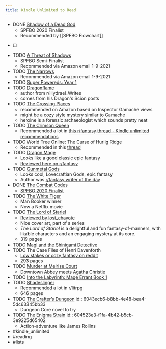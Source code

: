 ```yaml
---
title: Kindle Unlimited to Read
---
```


- DONE [Shadow of a Dead God](https://www.amazon.com/Shadow-Dead-God-Fantasy-Mystery-ebook/dp/B0888RFP2C/ref=sr_1_1?dchild=1&keywords=shadow+of+a+dead+god&qid=1605726888&sr=8-1)
	- SPFBO 2020 Finalist
	- Recommended by [[SPFBO Flowchart]]
- [ ]
- TODO [A Threat of Shadows](https://www.amazon.com/Threat-Shadows-Keeper-Chronicles-Book-ebook/dp/B07H55LYC7)
	- SPFBO Semi-Finalist
	- Recommended via Amazon email 1-9-2021
- TODO [The Narrows](https://www.amazon.com/Narrows-Travis-M-Riddle-ebook/dp/B07JD6583K)
	- Recommended via Amazon email 1-9-2021
- TODO [Super Powereds: Year 1](https://www.amazon.com/Super-Powereds-Year-Drew-Hayes-ebook/dp/B00BIJ05F2)
- TODO [Dragonflame](https://www.amazon.com/dp/B08R6HB1C6?tag=smallworlds05-20&geniuslink=true)
	- author from r/Hydrael_Writes
	- comes from his Dragon's Scion posts
- TODO [The Crossing Places](https://www.amazon.com/gp/product/B003UV90G6?ref_=dbs_m_mng_rwt_calw_tkin_0&storeType=ebooks)
	- recommended on Amazon based on Inspector Gamache views
	- might be a cozy style mystery similar to Gamache
	- heroine is a forensic archaeologist which sounds pretty neat
- TODO [The Crimson Queen](https://www.amazon.com/gp/product/B01MRTK9NF?ref_=dbs_m_mng_rwt_calw_tkin_0&storeType=ebooks)
	- Recommended a lot in [this r/fantasy thread - Kindle unlimited recommendations](https://www.reddit.com/r/Fantasy/comments/kwr3b8/kindle_unlimited_recommendations/)
- TODO World Tree Online: The Curse of Hurlig Ridge
	- Recommended in this [thread](https://reddit.com/r/litrpg/comments/l3f9t9/litrpg_with_good_relationships_andor_camaraderie)
- TODO [Dragon Mage](https://www.amazon.com/Dragon-Mage-Fantasy-Adventure-Rivenworld-ebook/dp/B08PDQ5XT4/ref=mp_s_a_1_1?dchild=1&keywords=dragon+mage&qid=1611719020&sprefix=sragon+mage&sr=8-1)
	- Looks like a good classic epic fantasy
	- [Reviewed here on r/fantasy](https://reddit.com/r/Fantasy/comments/l5lm02/a_review_of_dragon_mage_by_ml_spencer_it_has/)
- TODO [Gunmetal Gods](https://www.amazon.com/gp/product/B08KRHBB6Z/)
	- Looks cool, Lovecraftian Gods, epic fantasy
	- Author was [r/fantasy writer of the day](https://www.reddit.com/r/Fantasy/comments/l651xc/gunmetal_gods_an_ottoman_fantasy_with_a/?utm_source=share&utm_medium=web2x&context=3)
- DONE [The Combat Codes](https://www.amazon.com/gp/product/B017OMXR7O)
	- [SPFBO 2020 Finalist](http://mark---lawrence.blogspot.com/2020/09/finalists-for-6th-spfbo.html)
- TODO [The White Tiger](https://www.amazon.com/gp/product/B0015DWLD0?storeType=ebooks&ref=ku_mw_rw_dp)
	- Man Booker winner
	- Now a Netflix movie
- TODO [The Lord of Stariel](https://www.amazon.com/Lord-Stariel-AJ-Lancaster-ebook/dp/B07HD681WN/ref=nodl_)
	- [Reviewed by lost_chayote](https://www.reddit.com/r/Fantasy/comments/klil2k/kindle_unlimited_reviews_the_lord_of_stariel_by/)
	- Nice cover art, part of a series
	- *The Lord of Stariel* is a delightful and fun fantasy-of-manners, with likable characters and an engaging mystery at its core.
	- 319 pages
- TODO [Magi and the Shinigami Detective](https://www.amazon.com/Magic-Shinigami-Detective-Files-Davenforth-ebook/dp/B07CH8KVSZ/ref=mp_s_a_1_1_sspa?dchild=1&keywords=honor+raconteur+case+files+of+henri+davenforth&qid=1611967987&sprefix=honor+racon&sr=8-1-spons&psc=1&spLa=ZW5jcnlwdGVkUXVhbGlmaWVyPUEyR0hJVkJEOEtEMUtWJmVuY3J5cHRlZElkPUEwMTQ4MjMxMzM3SEFZN1dVTzcwQiZlbmNyeXB0ZWRBZElkPUExMDM1ODU2Q0NMU1YzUlhWUVNaJndpZGdldE5hbWU9c3BfcGhvbmVfc2VhcmNoX2F0ZiZhY3Rpb249Y2xpY2tSZWRpcmVjdCZkb05vdExvZ0NsaWNrPXRydWU=)
- TODO The Case Files of Henri Davenforth
	- [Low stakes or cozy fantasy on reddit](https://reddit.com/r/Fantasy/comments/l7hg3l/low_stakes_or_cozy_fantasy/)
	- 293 pages
- TODO [Murder at Melrise Court](https://www.amazon.com/gp/aw/d/B07L3YWSM4?ref_=dbs_m_mng_wim_calw_tkin_0&storeType=ebooks)
	- Downtown Abbey meets Agatha Christie
- TODO [Into the Labyrinth: Mage Errant Book 1](https://www.amazon.com/Into-Labyrinth-Mage-Errant-Book-ebook/dp/B07J675X2C/ref=sr_1_6?dchild=1&keywords=mage+errant&qid=1614693311&sr=8-6)
- TODO [Shadeslinger](https://www.amazon.com/Shadeslinger-Ripple-System-Book-Fantasy-ebook/dp/B08RY6CMWZ/ref=sr_1_1?dchild=1&keywords=shadeslinger&qid=1614782986&sr=8-1)
	- Recommended a lot in r/litrpg
	- 646 pages
- TODO [The Crafter’s Dungeon](https://www.amazon.com/Crafters-Dungeon-Core-Novel-Crafting-ebook/dp/B07T72VCHH)
  id:: 6043ecb6-b8bb-4e48-bea4-5dc63345bb33
	- Dungeon Core novel to try
- TODO [The Enigma Strain](https://www.amazon.com/Enigma-Strain-Harvey-Bennett-Thrillers-ebook/dp/B00N5GZGNC)
  id:: 604523e3-f1fa-4b42-b5cb-3e9225d65402
	- Action-adventure like James Rollins
- #kindle_unlimited
- #reading
- #lists